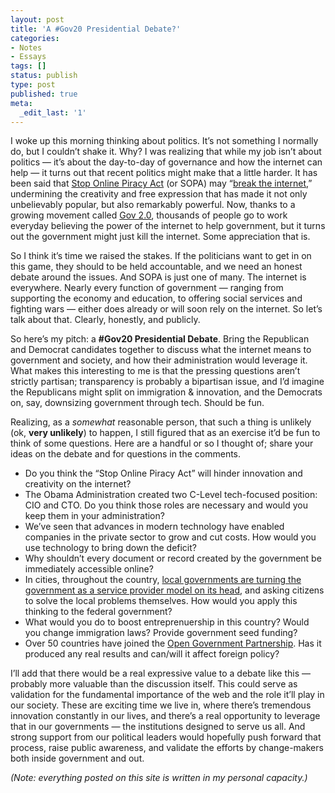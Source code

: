 ```yaml
---
layout: post
title: 'A #Gov20 Presidential Debate?'
categories:
- Notes
- Essays
tags: []
status: publish
type: post
published: true
meta:
  _edit_last: '1'
---
```

I woke up this morning thinking about politics. It’s not something I normally do, but I couldn’t shake it. Why? I was realizing that while my job isn’t about politics — it’s about the day-to-day of governance and how the internet can help — it turns out that recent politics might make that a little harder. It has been said that <a href="http://en.wikipedia.org/wiki/Stop_Online_Piracy_Act" target="_blank">Stop Online Piracy Act</a> (or SOPA) may “<a href="http://www.stanfordlawreview.org/online/dont-break-internet" target="_blank">break the internet</a>,” undermining the creativity and free expression that has made it not only unbelievably popular, but also remarkably powerful. Now, thanks to a growing movement called <a href="http://radar.oreilly.com/2011/12/gov-2-open-data-civic-apps-npr-ap.html" target="_blank">Gov 2.0</a>, thousands of people go to work everyday believing the power of the internet to help government, but it turns out the government might just kill the internet. Some appreciation that is.

So I think it’s time we raised the stakes. If the politicians want to get in on this game, they should to be held accountable, and we need an honest debate around the issues. And SOPA is just one of many. The internet is everywhere. Nearly every function of government — ranging from supporting the economy and education, to offering social services and fighting wars — either does already or will soon rely on the internet. So let’s talk about that. Clearly, honestly, and publicly.

So here’s my pitch: a <strong>#Gov20 Presidential Debate</strong>. Bring the Republican and Democrat candidates together to discuss what the internet means to government and society, and how their administration would leverage it. What makes this interesting to me is that the pressing questions aren’t strictly partisan; transparency is probably a bipartisan issue, and I’d imagine the Republicans might split on immigration &amp; innovation, and the Democrats on, say, downsizing government through tech. Should be fun.

Realizing, as a <em>somewhat</em> reasonable person, that such a thing is unlikely (ok, <strong>very unlikely</strong>) to happen, I still figured that as an exercise it’d be fun to think of some questions. Here are a handful or so I thought of; share your ideas on the debate and for questions in the comments.
<ul>
	<li>Do you think the “Stop Online Piracy Act” will hinder innovation and creativity on the internet?</li>
	<li>The Obama Administration created two C-Level tech-focused position: CIO and CTO. Do you think those roles are necessary and would you keep them in your administration?</li>
	<li>We’ve seen that advances in modern technology have enabled companies in the private sector to grow and cut costs. How would you use technology to bring down the deficit?</li>
	<li>Why shouldn’t every document or record created by the government be immediately accessible online?</li>
	<li>In cities, throughout the country, <a href="http://www.scientificamerican.com/article.cfm?id=the-social-nexus&amp;page=4" target="_blank">local governments are turning the government as a service provider model on its head</a>, and asking citizens to solve the local problems themselves. How would you apply this thinking to the federal government?</li>
	<li>What would you do to boost entreprenuership in this country? Would you change immigration laws? Provide government seed funding?</li>
	<li>Over 50 countries have joined the <a href="http://www.opengovpartnership.org/about" target="_blank">Open Government Partnership</a>. Has it produced any real results and can/will it affect foreign policy?</li>
</ul>
I’ll add that there would be a real expressive value to a debate like this — probably more valuable than the discussion itself. This could serve as validation for the fundamental importance of the web and the role it’ll play in our society. These are exciting time we live in, where there’s tremendous innovation constantly in our lives, and there’s a real opportunity to leverage that in our governments — the institutions designed to serve us all. And strong support from our political leaders would hopefully push forward that process, raise public awareness, and validate the efforts by change-makers both inside government and out.

<em>(Note: everything posted on this site is written in my personal capacity.)</em>
